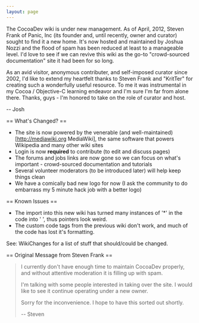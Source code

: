 ```yaml
---
layout: page
---
```


The CocoaDev wiki is under new management. As of April, 2012, Steven Frank of Panic, Inc (its founder and, until recently, owner and curator) sought to find it a new home. It's now hosted and maintained by Joshua Nozzi and the flood of spam has been reduced at least to a manageable level. I'd love to see if we can revive this wiki as the go-to "crowd-sourced documentation" site it had been for so long.

As an avid visitor, anonymous contributer, and self-imposed curator since 2002, I'd like to extend my heartfelt thanks to Steven Frank and "KritTer" for creating such a wonderfully useful resource. To me it was instrumental in my Cocoa / Objective-C learning endeavor and I'm sure I'm far from alone there. Thanks, guys - I'm honored to take on the role of curator and host.

-- Josh

== What's Changed? ==

* The site is now powered by the venerable (and well-maintained) [http://mediawiki.org MediaWiki], the same software that powers Wikipedia and many other wiki sites
* Login is now **required** to contribute (to edit and discuss pages)
* The forums and jobs links are now gone so we can focus on what's important - crowd-sourced documentation and tutorials
* Several volunteer moderators (to be introduced later) will help keep things clean
* We have a comically bad new logo for now (I ask the community to do embarrass my 5 minute hack job with a better logo)

== Known Issues ==

* The import into this new wiki has turned many instances of '*' in the code into ' ', thus pointers look weird.
* The custom code tags from the previous wiki don't work, and much of the code has lost it's formatting.

See: WikiChanges for a list of stuff that should/could be changed.


== Original Message from Steven Frank ==

<blockquote>
I currently don't have enough time to maintain CocoaDev properly, and without attentive moderation it is filling up with spam.

I'm talking with some people interested in taking over the site. I would like to see it continue operating under a new owner.

Sorry for the inconvenience. I hope to have this sorted out shortly.

-- Steven
</blockquote>
